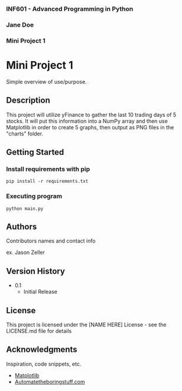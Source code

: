 ### INF601 - Advanced Programming in Python
### Jane Doe
### Mini Project 1


# Mini Project 1

Simple overview of use/purpose.

## Description

This project will utilize yFinance to gather the last 10 trading days of 5 stocks. It will put this information into a NumPy array and then use Matplotlib in order to create 5 graphs, then output as PNG files in the "charts" folder.

## Getting Started

### Install requirements with pip

```
pip install -r requirements.txt
```

### Executing program

```
python main.py
```

## Authors

Contributors names and contact info

ex. Jason Zeller

## Version History

* 0.1
    * Initial Release

## License

This project is licensed under the [NAME HERE] License - see the LICENSE.md file for details

## Acknowledgments

Inspiration, code snippets, etc.
* [Matplotlib](https://matplotlib.org/stable/api/pyplot_summary.html)
* [Automatetheboringstuff.com](https://automatetheboringstuff.com/2e/chapter9/)